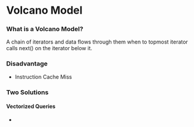 # Volcano Model

### What is a Volcano Model?
A chain of iterators and data flows through them when to topmost iterator calls next() on the iterator below it.

### Disadvantage
- Instruction Cache Miss

### Two Solutions
#### Vectorized Queries
- 
